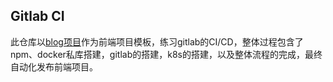 ## Gitlab CI

此仓库以[blog项目](https://github.com/ihengshuai/blog)作为前端项目模板，练习gitlab的CI/CD，整体过程包含了npm、docker私库搭建，gitlab的搭建，k8s的搭建，以及整体流程的完成，最终自动化发布前端项目。
